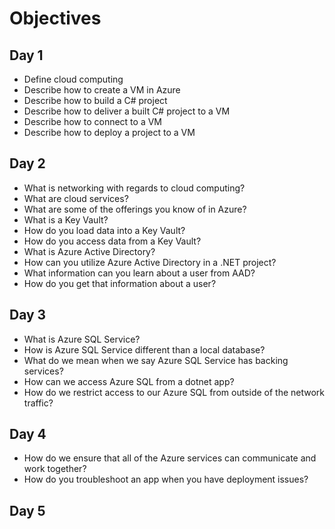 # Objectives

## Day 1

- Define cloud computing
- Describe how to create a VM in Azure
- Describe how to build a C# project
- Describe how to deliver a built C# project to a VM
- Describe how to connect to a VM
- Describe how to deploy a project to a VM

## Day 2

- What is networking with regards to cloud computing?
- What are cloud services?
- What are some of the offerings you know of in Azure?
- What is a Key Vault?
- How do you load data into a Key Vault?
- How do you access data from a Key Vault?
- What is Azure Active Directory?
- How can you utilize Azure Active Directory in a .NET project?
- What information can you learn about a user from AAD?
- How do you get that information about a user?

## Day 3

- What is Azure SQL Service?
- How is Azure SQL Service different than a local database?
- What do we mean when we say Azure SQL Service has backing services?
- How can we access Azure SQL from a dotnet app?
- How do we restrict access to our Azure SQL from outside of the network traffic?

## Day 4

- How do we ensure that all of the Azure services can communicate and work together?
- How do you troubleshoot an app when you have deployment issues?

## Day 5
